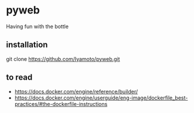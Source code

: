 # pyweb
Having fun with the bottle

## installation

git clone https://github.com/Iyamoto/pyweb.git

## to read
* https://docs.docker.com/engine/reference/builder/
* https://docs.docker.com/engine/userguide/eng-image/dockerfile_best-practices/#the-dockerfile-instructions

